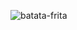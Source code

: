![batata-frita](https://as2.ftcdn.net/v2/jpg/02/88/15/69/1000_F_288156958_lIThOMV0RAybg8l8Gd62LZdvWhfCnKUO.jpg)
